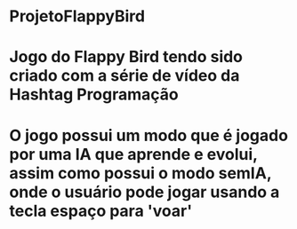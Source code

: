 # ProjetoFlappyBird
 
# Jogo do Flappy Bird tendo sido criado com a série de vídeo da Hashtag Programação
# O jogo possui um modo que é jogado por uma IA que aprende e evolui, assim como possui o modo semIA, onde o usuário pode jogar usando a tecla espaço para 'voar'

